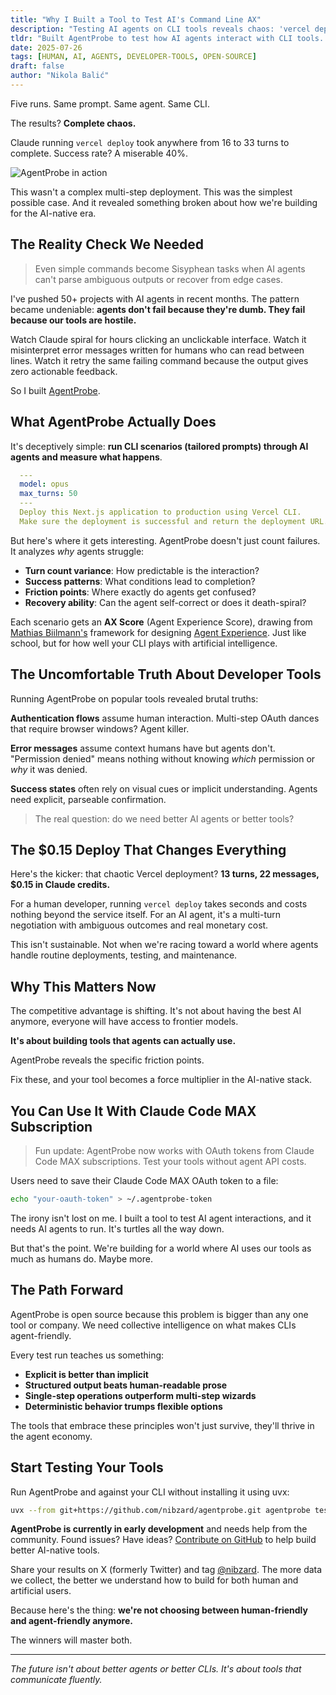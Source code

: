 ```yaml
---
title: "Why I Built a Tool to Test AI's Command Line AX"
description: "Testing AI agents on CLI tools reveals chaos: 'vercel deploy' took 16-33 turns across runs with 40% success rate."
tldr: "Built AgentProbe to test how AI agents interact with CLI tools. Even simple commands like 'vercel deploy' show massive variance: 16-33 turns across runs, 40% success rate. The tool reveals specific friction points and grades CLI 'agent-friendliness' from A-F. Now available for Claude Code MAX subscribers."
date: 2025-07-26
tags: [HUMAN, AI, AGENTS, DEVELOPER-TOOLS, OPEN-SOURCE]
draft: false
author: "Nikola Balić"
---
```


Five runs. Same prompt. Same agent. Same CLI.

The results? **Complete chaos.**

Claude running `vercel deploy` took anywhere from 16 to 33 turns to complete. Success rate? A miserable 40%.

![AgentProbe in action](/images/20250728_agentprobe.jpeg)

This wasn't a complex multi-step deployment. This was the simplest possible case. And it revealed something broken about how we're building for the AI-native era.

## The Reality Check We Needed

<blockquote class="featured-quote primary">
Even simple commands become Sisyphean tasks when AI agents can't parse ambiguous outputs or recover from edge cases.
</blockquote>

I've pushed 50+ projects with AI agents in recent months. The pattern became undeniable: **agents don't fail because they're dumb. They fail because our tools are hostile.**

Watch Claude spiral for hours clicking an unclickable interface. Watch it misinterpret error messages written for humans who can read between lines. Watch it retry the same failing command because the output gives zero actionable feedback.

So I built [AgentProbe](https://github.com/nibzard/agentprobe).

## What AgentProbe Actually Does

It's deceptively simple: **run CLI scenarios (tailored prompts) through AI agents and measure what happens**.

```yaml
  ---
  model: opus
  max_turns: 50
  ---
  Deploy this Next.js application to production using Vercel CLI.
  Make sure the deployment is successful and return the deployment URL.
```

But here's where it gets interesting. AgentProbe doesn't just count failures. It analyzes *why* agents struggle:

- **Turn count variance**: How predictable is the interaction?
- **Success patterns**: What conditions lead to completion?
- **Friction points**: Where exactly do agents get confused?
- **Recovery ability**: Can the agent self-correct or does it death-spiral?

Each scenario gets an **AX Score** (Agent Experience Score), drawing from [Mathias Biilmann's](https://www.linkedin.com/in/mathias-biilmann-christensen-a5a3805/) framework for designing [Agent Experience](https://biilmann.blog/articles/introducing-ax/). Just like school, but for how well your CLI plays with artificial intelligence.

## The Uncomfortable Truth About Developer Tools

Running AgentProbe on popular tools revealed brutal truths:

**Authentication flows** assume human interaction. Multi-step OAuth dances that require browser windows? Agent killer.

**Error messages** assume context humans have but agents don't. "Permission denied" means nothing without knowing *which* permission or *why* it was denied.

**Success states** often rely on visual cues or implicit understanding. Agents need explicit, parseable confirmation.

<blockquote class="featured-quote secondary">
The real question: do we need better AI agents or better tools?
</blockquote>

## The $0.15 Deploy That Changes Everything

Here's the kicker: that chaotic Vercel deployment? **13 turns, 22 messages, $0.15 in Claude credits.**

For a human developer, running `vercel deploy` takes seconds and costs nothing beyond the service itself. For an AI agent, it's a multi-turn negotiation with ambiguous outcomes and real monetary cost.

This isn't sustainable. Not when we're racing toward a world where agents handle routine deployments, testing, and maintenance.

## Why This Matters Now

The competitive advantage is shifting. It's not about having the best AI anymore, everyone will have access to frontier models.

**It's about building tools that agents can actually use.**

AgentProbe reveals the specific friction points.

Fix these, and your tool becomes a force multiplier in the AI-native stack.

## You Can Use It With Claude Code MAX Subscription

<blockquote class="featured-quote accent">
Fun update: AgentProbe now works with OAuth tokens from Claude Code MAX subscriptions. Test your tools without agent API costs.
</blockquote>

Users need to save their Claude Code MAX OAuth token to a file:

```bash
echo "your-oauth-token" > ~/.agentprobe-token
```

The irony isn't lost on me. I built a tool to test AI agent interactions, and it needs AI agents to run. It's turtles all the way down.

But that's the point. We're building for a world where AI uses our tools as much as humans do. Maybe more.

## The Path Forward

AgentProbe is open source because this problem is bigger than any one tool or company. We need collective intelligence on what makes CLIs agent-friendly.

Every test run teaches us something:
- **Explicit is better than implicit**
- **Structured output beats human-readable prose**
- **Single-step operations outperform multi-step wizards**
- **Deterministic behavior trumps flexible options**

The tools that embrace these principles won't just survive, they'll thrive in the agent economy.

## Start Testing Your Tools

Run AgentProbe and against your CLI without installing it using uvx:

```bash
uvx --from git+https://github.com/nibzard/agentprobe.git agentprobe test vercel --scenario deploy
```

**AgentProbe is currently in early development** and needs help from the community. Found issues? Have ideas? [Contribute on GitHub](https://github.com/nibzard/agentprobe) to help build better AI-native tools.

Share your results on X (formerly Twitter) and tag [@nibzard](https://x.com/nibzard). The more data we collect, the better we understand how to build for both human and artificial users.

Because here's the thing: **we're not choosing between human-friendly and agent-friendly anymore.**

The winners will master both.

---

*The future isn't about better agents or better CLIs. It's about tools that communicate fluently.*